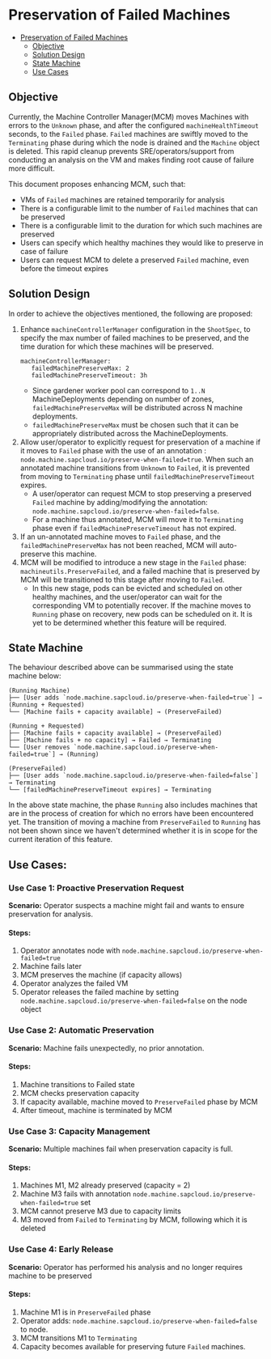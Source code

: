 # Preservation of Failed Machines

<!-- TOC -->

- [Preservation of Failed Machines](#preservation-of-failed-machines)
    - [Objective](#objective)
    - [Solution Design](#solution-design)
    - [State Machine](#state-machine)
    - [Use Cases](#use-cases)
        

<!-- /TOC -->

## Objective

Currently, the Machine Controller Manager(MCM) moves Machines with errors to the `Unknown` phase, and after the configured `machineHealthTimeout` seconds, to the `Failed` phase.
`Failed` machines are swiftly moved to the `Terminating` phase during which the node is drained and the `Machine` object is deleted. This rapid cleanup prevents SRE/operators/support from conducting an analysis on the VM and makes finding root cause of failure more difficult.

This document proposes enhancing MCM, such that:
* VMs of `Failed` machines are retained temporarily for analysis
* There is a configurable limit to the number of `Failed` machines that can be preserved
* There is a configurable limit to the duration for which such machines are preserved
* Users can specify which healthy machines they would like to preserve in case of failure 
* Users can request MCM to delete a preserved `Failed` machine, even before the timeout expires

## Solution Design

In order to achieve the objectives mentioned, the following are proposed:
1. Enhance `machineControllerManager` configuration in the `ShootSpec`, to specify the max number of failed machines to be preserved,
and the time duration for which these machines will be preserved.
    ```
    machineControllerManager:
       failedMachinePreserveMax: 2
       failedMachinePreserveTimeout: 3h
    ```
    * Since gardener worker pool can correspond to `1..N` MachineDeployments depending on number of zones, `failedMachinePreserveMax` will be distributed across N machine deployments.
    * `failedMachinePreserveMax` must be chosen such that it can be appropriately distributed across the MachineDeployments.
2. Allow user/operator to explicitly request for preservation of a machine if it moves to `Failed` phase with the use of an annotation : `node.machine.sapcloud.io/preserve-when-failed=true`.
When such an annotated machine transitions from `Unknown` to `Failed`, it is prevented from moving to `Terminating` phase until  `failedMachinePreserveTimeout` expires. 
   * A user/operator can request MCM to stop preserving a preserved `Failed` machine by adding/modifying the annotation: `node.machine.sapcloud.io/preserve-when-failed=false`. 
   * For a machine thus annotated, MCM will move it to `Terminating` phase even if `failedMachinePreserveTimeout` has not expired.
3. If an un-annotated machine moves to `Failed` phase, and the `failedMachinePreserveMax` has not been reached, MCM will auto-preserve this machine.
4. MCM will be modified to introduce a new stage in the `Failed` phase: `machineutils.PreserveFailed`, and a failed machine that is preserved by MCM will be transitioned to this stage after moving to `Failed`. 
   * In this new stage, pods can be evicted and scheduled on other healthy machines, and the user/operator can wait for the corresponding VM to potentially recover. If the machine moves to `Running` phase on recovery, new pods can be scheduled on it. It is yet to be determined whether this feature will be required.


## State Machine

The behaviour described above can be summarised using the state machine below:

```
(Running Machine)
├── [User adds `node.machine.sapcloud.io/preserve-when-failed=true`] → (Running + Requested)
└── [Machine fails + capacity available] → (PreserveFailed)

(Running + Requested)
├── [Machine fails + capacity available] → (PreserveFailed)
├── [Machine fails + no capacity] → Failed → Terminating 
└── [User removes `node.machine.sapcloud.io/preserve-when-failed=true`] → (Running)

(PreserveFailed)
├── [User adds `node.machine.sapcloud.io/preserve-when-failed=false`] → Terminating
└── [failedMachinePreserveTimeout expires] → Terminating

```
In the above state machine, the phase `Running` also includes machines that are in the process of creation for which no errors have been encountered yet.
The transition of moving a machine from `PreserveFailed` to `Running` has not been shown since we haven't determined whether it is in scope for the current iteration of this feature.

## Use Cases:

### Use Case 1: Proactive Preservation Request
**Scenario:** Operator suspects a machine might fail and wants to ensure preservation for analysis.
#### Steps:
1. Operator annotates node with `node.machine.sapcloud.io/preserve-when-failed=true`
2. Machine fails later
3. MCM preserves the machine (if capacity allows)
4. Operator analyzes the failed VM
5. Operator releases the failed machine by setting `node.machine.sapcloud.io/preserve-when-failed=false` on the node object

### Use Case 2: Automatic Preservation
**Scenario:** Machine fails unexpectedly, no prior annotation.
#### Steps:
1. Machine transitions to Failed state
2. MCM checks preservation capacity
3. If capacity available, machine moved to `PreserveFailed` phase by MCM
4. After timeout, machine is terminated by MCM

### Use Case 3: Capacity Management
**Scenario:** Multiple machines fail when preservation capacity is full.
#### Steps:
1. Machines M1, M2 already preserved (capacity = 2)
2. Machine M3 fails with annotation `node.machine.sapcloud.io/preserve-when-failed=true` set
3. MCM cannot preserve M3 due to capacity limits
4. M3 moved from `Failed` to `Terminating` by MCM, following which it is deleted

### Use Case 4: Early Release
**Scenario:** Operator has performed his analysis and no longer requires machine to be preserved

#### Steps:
1. Machine M1 is in `PreserveFailed` phase
2. Operator adds: `node.machine.sapcloud.io/preserve-when-failed=false` to node.
3. MCM transitions M1 to `Terminating`
4. Capacity becomes available for preserving future `Failed` machines.
